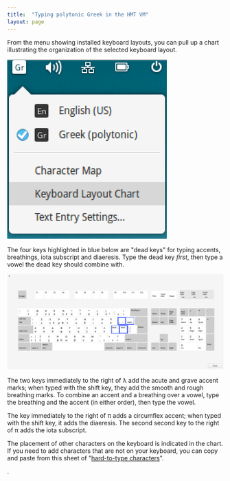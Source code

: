 ```yaml
---
title:  "Typing polytonic Greek in the HMT VM"
layout: page
---
```


From the menu showing installed keyboard layouts, you can  pull up a chart illustrating the organization of the selected keyboard layout.

![layout chart](../imgs/kblayoutchart.png)

The four keys highlighted in blue below are "dead keys" for typing accents, breathings, iota subscript and diaeresis. Type the dead key *first*, then type a vowel the dead key should combine with.

![keyboard](../imgs/keyboard.png)

The two keys immediately to the right of λ add the acute and grave accent marks; when typed with the shift key, they add the smooth and rough breathing marks.  To combine an accent and a breathing over a vowel, type the breathing and the accent (in either order), then type the vowel.

The key immediately to the right of π adds a circumflex accent; when typed with the shift key, it adds the diaeresis.  The second second key to the right of π adds the iota subscript.

The placement of other characters on the keyboard is indicated in the chart.  If you need to add characters that are not on your keyboard, you can copy and paste from this sheet of "[hard-to-type characters](http://homermultitext.github.io/hmt-docs/tips/pasteboard/)".

.
